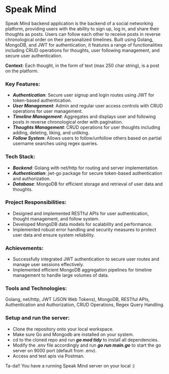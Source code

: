 # Speak Mind

Speak Mind backend application is the backend of a social networking platform, providing users with the ability to sign up, log in, and share their thoughts as posts. Users can follow each other to receive posts in reverse chronological order on their personalized timelines. Built using Golang, MongoDB, and JWT for authentication, it features a range of functionalities including CRUD operations for thoughts, user following management, and secure user authentication.

**Context**: Each thought, in the form of text (max 250 char string), is a post on the platform.

### Key Features:

* **_Authentication_**: Secure user signup and login routes using JWT for token-based authentication.
* **_User Management_**: Admin and regular user access controls with CRUD operations for user management.
* **_Timeline Management_**: Aggregates and displays user and following posts in reverse chronological order with pagination.
* **_Thoughts Management_**: CRUD operations for user thoughts including adding, deleting, liking, and unliking.
* **_Follow System_**: Allows users to follow/unfollow others based on partial username searches using regex queries.
  
### Tech Stack:

* **_Backend_**: Golang with net/http for routing and server implementation.
* **_Authentication_**: jwt-go package for secure token-based authentication and authorization.
* **_Database_**: MongoDB for efficient storage and retrieval of user data and thoughts.
  
### Project Responsibilities:

* Designed and implemented RESTful APIs for user authentication, thought management, and follow system.
* Developed MongoDB data models for scalability and performance.
* Implemented robust error handling and security measures to protect user data and ensure system reliability.
  
### Achievements:

* Successfully integrated JWT authentication to secure user routes and manage user sessions effectively.
* Implemented efficient MongoDB aggregation pipelines for timeline management to handle large volumes of data.
  
### Tools and Technologies:

Golang, net/http, JWT (JSON Web Tokens), MongoDB, RESTful APIs, Authentication and Authorization, CRUD Operations, Regex Query Handling.

### Setup and run the server:

* Clone the repository onto your local workspace.
* Make sure Go and Mongodb are installed on your system.
* cd to the cloned repo and run **_go mod tidy_** to install all dependencies.
* Modify the .env file accordingly and run **_go run main.go_** to start the go server on 9000 port (default from .env).
* Access and test apis via Postman.

Ta-da!! You have a running Speak Mind server on your local :)
